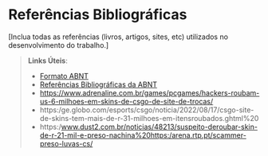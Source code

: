 # Referências Bibliográficas

[Inclua todas as referências (livros, artigos, sites, etc) utilizados no desenvolvimento do trabalho.]

> **Links Úteis**:
> - [Formato ABNT](https://www.normastecnicas.com/abnt/)
> - [Referências Bibliográficas da ABNT](https://comunidade.rockcontent.com/referencia-bibliografica-abnt/)
> - https://www.adrenaline.com.br/games/pcgames/hackers-roubam-us-6-milhoes-em-skins-de-csgo-de-site-de-trocas/
> - https:/ge.globo.com/esports/csgo/noticia/2022/08/17/csgo-site-de-skins-tem-mais-de-r-31-milhoes-em-itensroubados.ghtml%20
> - https:/www.dust2.com.br/noticias/48213/suspeito-deroubar-skin-de-r-21-mil-e-preso-nachina%20https:/arena.rtp.pt/scammer-preso-luvas-cs/
